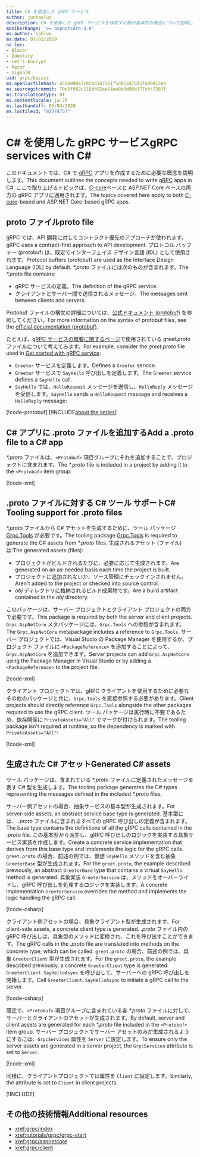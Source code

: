 ```yaml
---
title: C# を使用した gRPC サービス
author: juntaoluo
description: C# を使用した gRPC サービスを作成する際の基本的な概念について説明します。
monikerRange: '>= aspnetcore-3.0'
ms.author: johluo
ms.date: 07/03/2019
no-loc:
- Blazor
- Identity
- Let's Encrypt
- Razor
- SignalR
uid: grpc/basics
ms.openlocfilehash: a55ed90e7c854d1475b1f5d95347505fad0813ab
ms.sourcegitcommit: 70e5f982c218db82aa54aa8b8d96b377cfc7283f
ms.translationtype: HT
ms.contentlocale: ja-JP
ms.lasthandoff: 05/04/2020
ms.locfileid: "82774757"
---
```

# <a name="grpc-services-with-c"></a><span data-ttu-id="23b0f-103">C\# を使用した gRPC サービス</span><span class="sxs-lookup"><span data-stu-id="23b0f-103">gRPC services with C\#</span></span>

<span data-ttu-id="23b0f-104">このドキュメントでは、C# で [gRPC](https://grpc.io/docs/guides/) アプリを作成するために必要な概念を説明します。</span><span class="sxs-lookup"><span data-stu-id="23b0f-104">This document outlines the concepts needed to write [gRPC](https://grpc.io/docs/guides/) apps in C#.</span></span> <span data-ttu-id="23b0f-105">ここで取り上げるトピックは、[C-core](https://grpc.io/blog/grpc-stacks)ベースと ASP.NET Core ベースの両方の gRPC アプリに適用されます。</span><span class="sxs-lookup"><span data-stu-id="23b0f-105">The topics covered here apply to both [C-core](https://grpc.io/blog/grpc-stacks)-based and ASP.NET Core-based gRPC apps.</span></span>

## <a name="proto-file"></a><span data-ttu-id="23b0f-106">proto ファイル</span><span class="sxs-lookup"><span data-stu-id="23b0f-106">proto file</span></span>

<span data-ttu-id="23b0f-107">gRPC では、API 開発に対してコントラクト優先のアプローチが使われます。</span><span class="sxs-lookup"><span data-stu-id="23b0f-107">gRPC uses a contract-first approach to API development.</span></span> <span data-ttu-id="23b0f-108">プロトコル バッファー (protobuf) は、既定でインターフェイス デザイン言語 (IDL) として使用されます。</span><span class="sxs-lookup"><span data-stu-id="23b0f-108">Protocol buffers (protobuf) are used as the Interface Design Language (IDL) by default.</span></span> <span data-ttu-id="23b0f-109">*\*.proto* ファイルには次のものが含まれます。</span><span class="sxs-lookup"><span data-stu-id="23b0f-109">The *\*.proto* file contains:</span></span>

* <span data-ttu-id="23b0f-110">gRPC サービスの定義。</span><span class="sxs-lookup"><span data-stu-id="23b0f-110">The definition of the gRPC service.</span></span>
* <span data-ttu-id="23b0f-111">クライアントとサーバー間で送信されるメッセージ。</span><span class="sxs-lookup"><span data-stu-id="23b0f-111">The messages sent between clients and servers.</span></span>

<span data-ttu-id="23b0f-112">Protobuf ファイルの構文の詳細については、[公式ドキュメント (protobuf)](https://developers.google.com/protocol-buffers/docs/proto3) を参照してください。</span><span class="sxs-lookup"><span data-stu-id="23b0f-112">For more information on the syntax of protobuf files, see the [official documentation (protobuf)](https://developers.google.com/protocol-buffers/docs/proto3).</span></span>

<span data-ttu-id="23b0f-113">たとえば、[gRPC サービスの概要に関するページ](xref:tutorials/grpc/grpc-start)で使用されている *greet.proto* ファイルについて考えてみます。</span><span class="sxs-lookup"><span data-stu-id="23b0f-113">For example, consider the *greet.proto* file used in [Get started with gRPC service](xref:tutorials/grpc/grpc-start):</span></span>

* <span data-ttu-id="23b0f-114">`Greeter` サービスを定義します。</span><span class="sxs-lookup"><span data-stu-id="23b0f-114">Defines a `Greeter` service.</span></span>
* <span data-ttu-id="23b0f-115">`Greeter` サービスで `SayHello` 呼び出しを定義します。</span><span class="sxs-lookup"><span data-stu-id="23b0f-115">The `Greeter` service defines a `SayHello` call.</span></span>
* <span data-ttu-id="23b0f-116">`SayHello` では、`HelloRequest` メッセージを送信し、`HelloReply` メッセージを受信します。</span><span class="sxs-lookup"><span data-stu-id="23b0f-116">`SayHello` sends a `HelloRequest` message and receives a `HelloReply` message:</span></span>

[!code-protobuf[](~/tutorials/grpc/grpc-start/sample/GrpcGreeter/Protos/greet.proto)]
[!INCLUDE[about the series](~/includes/code-comments-loc.md)]

## <a name="add-a-proto-file-to-a-c-app"></a><span data-ttu-id="23b0f-117">C\# アプリに .proto ファイルを追加する</span><span class="sxs-lookup"><span data-stu-id="23b0f-117">Add a .proto file to a C\# app</span></span>

<span data-ttu-id="23b0f-118">*\*.proto* ファイルは、`<Protobuf>` 項目グループにそれを追加することで、プロジェクトに含まれます。</span><span class="sxs-lookup"><span data-stu-id="23b0f-118">The *\*.proto* file is included in a project by adding it to the `<Protobuf>` item group:</span></span>

[!code-xml[](~/tutorials/grpc/grpc-start/sample/GrpcGreeter/GrpcGreeter.csproj?highlight=2&range=7-9)]

## <a name="c-tooling-support-for-proto-files"></a><span data-ttu-id="23b0f-119">.proto ファイルに対する C# ツール サポート</span><span class="sxs-lookup"><span data-stu-id="23b0f-119">C# Tooling support for .proto files</span></span>

<span data-ttu-id="23b0f-120">*\*.proto* ファイルから C# アセットを生成するために、ツール パッケージ [Grpc.Tools](https://www.nuget.org/packages/Grpc.Tools/) が必要です。</span><span class="sxs-lookup"><span data-stu-id="23b0f-120">The tooling package [Grpc.Tools](https://www.nuget.org/packages/Grpc.Tools/) is required to generate the C# assets from *\*.proto* files.</span></span> <span data-ttu-id="23b0f-121">生成されるアセット (ファイル) は:</span><span class="sxs-lookup"><span data-stu-id="23b0f-121">The generated assets (files):</span></span>

* <span data-ttu-id="23b0f-122">プロジェクトがビルドされるたびに、必要に応じて生成されます。</span><span class="sxs-lookup"><span data-stu-id="23b0f-122">Are generated on an as-needed basis each time the project is built.</span></span>
* <span data-ttu-id="23b0f-123">プロジェクトに追加されないか、ソース管理にチェックインされません。</span><span class="sxs-lookup"><span data-stu-id="23b0f-123">Aren't added to the project or checked into source control.</span></span>
* <span data-ttu-id="23b0f-124">*obj* ディレクトリに格納されるビルド成果物です。</span><span class="sxs-lookup"><span data-stu-id="23b0f-124">Are a build artifact contained in the *obj* directory.</span></span>

<span data-ttu-id="23b0f-125">このパッケージは、サーバー プロジェクトとクライアント プロジェクトの両方で必要です。</span><span class="sxs-lookup"><span data-stu-id="23b0f-125">This package is required by both the server and client projects.</span></span> <span data-ttu-id="23b0f-126">`Grpc.AspNetCore` メタパッケージには、`Grpc.Tools` への参照が含まれます。</span><span class="sxs-lookup"><span data-stu-id="23b0f-126">The `Grpc.AspNetCore` metapackage includes a reference to `Grpc.Tools`.</span></span> <span data-ttu-id="23b0f-127">サーバー プロジェクトでは、Visual Studio の Package Manager を使用するか、プロジェクト ファイルに `<PackageReference>` を追加することによって、`Grpc.AspNetCore` を追加できます。</span><span class="sxs-lookup"><span data-stu-id="23b0f-127">Server projects can add `Grpc.AspNetCore` using the Package Manager in Visual Studio or by adding a `<PackageReference>` to the project file:</span></span>

[!code-xml[](~/tutorials/grpc/grpc-start/sample/GrpcGreeter/GrpcGreeter.csproj?highlight=1&range=12)]

<span data-ttu-id="23b0f-128">クライアント プロジェクトでは、gRPC クライアントを使用するために必要なその他のパッケージと共に、`Grpc.Tools` を直接参照する必要があります。</span><span class="sxs-lookup"><span data-stu-id="23b0f-128">Client projects should directly reference `Grpc.Tools` alongside the other packages required to use the gRPC client.</span></span> <span data-ttu-id="23b0f-129">ツール パッケージは実行時に不要であるため、依存関係に `PrivateAssets="All"` でマークが付けられます。</span><span class="sxs-lookup"><span data-stu-id="23b0f-129">The tooling package isn't required at runtime, so the dependency is marked with `PrivateAssets="All"`:</span></span>

[!code-xml[](~/tutorials/grpc/grpc-start/sample/GrpcGreeterClient/GrpcGreeterClient.csproj?highlight=3&range=9-11)]

## <a name="generated-c-assets"></a><span data-ttu-id="23b0f-130">生成された C# アセット</span><span class="sxs-lookup"><span data-stu-id="23b0f-130">Generated C# assets</span></span>

<span data-ttu-id="23b0f-131">ツール パッケージは、含まれている *\*.proto* ファイルに定義されたメッセージを表す C# 型を生成します。</span><span class="sxs-lookup"><span data-stu-id="23b0f-131">The tooling package generates the C# types representing the messages defined in the included *\*.proto* files.</span></span>

<span data-ttu-id="23b0f-132">サーバー側アセットの場合、抽象サービスの基本型が生成されます。</span><span class="sxs-lookup"><span data-stu-id="23b0f-132">For server-side assets, an abstract service base type is generated.</span></span> <span data-ttu-id="23b0f-133">基本型には、 *.proto* ファイルに含まれるすべての gRPC 呼び出しの定義が含まれます。</span><span class="sxs-lookup"><span data-stu-id="23b0f-133">The base type contains the definitions of all the gRPC calls contained in the *.proto* file.</span></span> <span data-ttu-id="23b0f-134">この基本型から派生し、gRPC 呼び出しのロジックを実装する具象サービス実装を作成します。</span><span class="sxs-lookup"><span data-stu-id="23b0f-134">Create a concrete service implementation that derives from this base type and implements the logic for the gRPC calls.</span></span> <span data-ttu-id="23b0f-135">`greet.proto` の場合、前述の例では、仮想 `SayHello` メソッドを含む抽象 `GreeterBase` 型が生成されます。</span><span class="sxs-lookup"><span data-stu-id="23b0f-135">For the `greet.proto`, the example described previously, an abstract `GreeterBase` type that contains a virtual `SayHello` method is generated.</span></span> <span data-ttu-id="23b0f-136">具象実装 `GreeterService` は、メソッドをオーバーライドし、gRPC 呼び出しを処理するロジックを実装します。</span><span class="sxs-lookup"><span data-stu-id="23b0f-136">A concrete implementation `GreeterService` overrides the method and implements the logic handling the gRPC call.</span></span>

[!code-csharp[](~/tutorials/grpc/grpc-start/sample/GrpcGreeter/Services/GreeterService.cs?name=snippet)]

<span data-ttu-id="23b0f-137">クライアント側アセットの場合、具象クライアント型が生成されます。</span><span class="sxs-lookup"><span data-stu-id="23b0f-137">For client-side assets, a concrete client type is generated.</span></span> <span data-ttu-id="23b0f-138">*.proto* ファイル内の gRPC 呼び出しは、具象型のメソッドに変換され、これを呼び出すことができます。</span><span class="sxs-lookup"><span data-stu-id="23b0f-138">The gRPC calls in the *.proto* file are translated into methods on the concrete type, which can be called.</span></span> <span data-ttu-id="23b0f-139">`greet.proto` の場合、前述の例では、具象 `GreeterClient` 型が生成されます。</span><span class="sxs-lookup"><span data-stu-id="23b0f-139">For the `greet.proto`, the example described previously, a concrete `GreeterClient` type is generated.</span></span> <span data-ttu-id="23b0f-140">`GreeterClient.SayHelloAsync` を呼び出して、サーバーへの gRPC 呼び出しを開始します。</span><span class="sxs-lookup"><span data-stu-id="23b0f-140">Call `GreeterClient.SayHelloAsync` to initiate a gRPC call to the server.</span></span>

[!code-csharp[](~/tutorials/grpc/grpc-start/sample/GrpcGreeterClient/Program.cs?name=snippet)]

<span data-ttu-id="23b0f-141">既定で、`<Protobuf>` 項目グループに含まれている各 *\*.proto* ファイルに対して、サーバーとクライアントのアセットが生成されます。</span><span class="sxs-lookup"><span data-stu-id="23b0f-141">By default, server and client assets are generated for each *\*.proto* file included in the `<Protobuf>` item group.</span></span> <span data-ttu-id="23b0f-142">サーバー プロジェクトでサーバー アセットのみが生成されるようにするには、`GrpcServices` 属性を `Server` に設定します。</span><span class="sxs-lookup"><span data-stu-id="23b0f-142">To ensure only the server assets are generated in a server project, the `GrpcServices` attribute is set to `Server`.</span></span>

[!code-xml[](~/tutorials/grpc/grpc-start/sample/GrpcGreeter/GrpcGreeter.csproj?highlight=2&range=7-9)]

<span data-ttu-id="23b0f-143">同様に、クライアントプロジェクトでは属性を `Client` に設定します。</span><span class="sxs-lookup"><span data-stu-id="23b0f-143">Similarly, the attribute is set to `Client` in client projects.</span></span>

[!INCLUDE[](~/includes/gRPCazure.md)]

## <a name="additional-resources"></a><span data-ttu-id="23b0f-144">その他の技術情報</span><span class="sxs-lookup"><span data-stu-id="23b0f-144">Additional resources</span></span>

* <xref:grpc/index>
* <xref:tutorials/grpc/grpc-start>
* <xref:grpc/aspnetcore>
* <xref:grpc/client>
